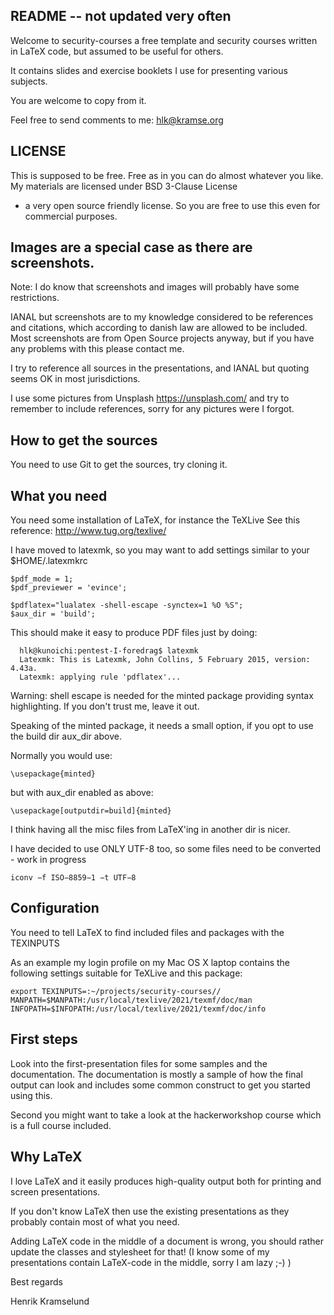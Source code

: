 

## README -- not updated very often

Welcome to security-courses a free template and security courses
written in LaTeX code, but assumed to be useful for others.

It contains slides and exercise booklets I use for presenting various subjects.

You are welcome to copy from it.

Feel free to send comments to me: hlk@kramse.org


## LICENSE

This is supposed to be free. Free as in you can do almost
whatever you like. My materials are licensed under BSD 3-Clause License
- a very open source friendly license. So you are free to use this
even for commercial purposes.

## Images are a special case as there are screenshots.

Note: I do know that screenshots and images will probably have some restrictions.

IANAL but screenshots are to my knowledge considered to be references and
citations, which according to danish law are allowed to be included. Most
screenshots are from Open Source projects anyway, but if you have any problems
with this please contact me.

I try to reference all sources in the presentations, and IANAL but quoting seems OK in most jurisdictions.

I use some pictures from Unsplash https://unsplash.com/ and try to remember to include references, sorry for any pictures were I forgot.


## How to get the sources
You need to use Git to get the sources, try cloning it. 

## What you need

You need some installation of LaTeX, for instance the TeXLive
See this reference: http://www.tug.org/texlive/

I have moved to latexmk, so you may want to add settings similar to your $HOME/.latexmkrc

```
$pdf_mode = 1;
$pdf_previewer = 'evince';

$pdflatex="lualatex -shell-escape -synctex=1 %O %S";
$aux_dir = 'build';
```

This should make it easy to produce PDF files just by doing:
```
  hlk@kunoichi:pentest-I-foredrag$ latexmk
  Latexmk: This is Latexmk, John Collins, 5 February 2015, version: 4.43a.
  Latexmk: applying rule 'pdflatex'...
```

Warning: shell escape is needed for the minted package providing syntax highlighting. If you don't trust me, leave it out.

Speaking of the minted package, it needs a small option, if you opt to use the build dir aux_dir above.

Normally you would use:
```
\usepackage{minted}
```

but with aux_dir enabled as above:
```
\usepackage[outputdir=build]{minted}
```

I think having all the misc files from LaTeX'ing in another dir is nicer.

I have decided to use ONLY UTF-8 too, so some files need to be converted - work in progress
```
iconv −f ISO−8859−1 −t UTF−8
```


## Configuration
You need to tell LaTeX to find included files and packages
with the TEXINPUTS

As an example my login profile on my Mac OS X laptop contains
the following settings suitable for TeXLive and this package:
```
export TEXINPUTS=:~/projects/security-courses//
MANPATH=$MANPATH:/usr/local/texlive/2021/texmf/doc/man
INFOPATH=$INFOPATH:/usr/local/texlive/2021/texmf/doc/info
```


## First steps

Look into the first-presentation files for some samples and
the documentation. The documentation is mostly a sample
of how the final output can look and includes some
common construct to get you started using this.

Second you might want to take a look at the hackerworkshop
course which is a full course included.

## Why LaTeX

I love LaTeX and it easily produces high-quality output
both for printing and screen presentations.

If you don't know LaTeX then use the existing presentations
as they probably contain most of what you need.

Adding LaTeX code in the middle of a document is wrong,
you should rather update the classes and stylesheet for that!
(I know some of my presentations contain LaTeX-code in the
middle, sorry I am lazy ;-) )



Best regards

Henrik Kramselund
